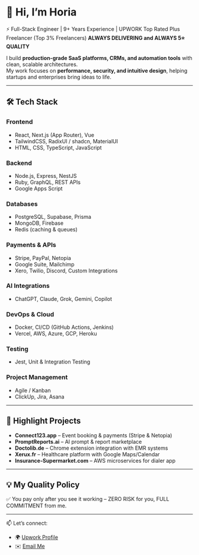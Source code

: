 # 👋 Hi, I’m Horia  
⚡ Full-Stack Engineer | 9+ Years Experience | UPWORK Top Rated Plus Freelancer (Top 3% Freelancers)
 **ALWAYS DELIVERING and ALWAYS 5⭐ QUALITY**

I build **production-grade SaaS platforms, CRMs, and automation tools** with clean, scalable architectures.  
My work focuses on **performance, security, and intuitive design**, helping startups and enterprises bring ideas to life.

---

## 🛠️ Tech Stack

### **Frontend**
- React, Next.js (App Router), Vue  
- TailwindCSS, RadixUI / shadcn, MaterialUI  
- HTML, CSS, TypeScript, JavaScript  

### **Backend**
- Node.js, Express, NestJS  
- Ruby, GraphQL, REST APIs  
- Google Apps Script  

### **Databases**
- PostgreSQL, Supabase, Prisma  
- MongoDB, Firebase  
- Redis (caching & queues)  

### **Payments & APIs**
- Stripe, PayPal, Netopia  
- Google Suite, Mailchimp  
- Xero, Twilio, Discord, Custom Integrations  

### **AI Integrations**
- ChatGPT, Claude, Grok, Gemini, Copilot  

### **DevOps & Cloud**
- Docker, CI/CD (GitHub Actions, Jenkins)  
- Vercel, AWS, Azure, GCP, Heroku  

### **Testing**
- Jest, Unit & Integration Testing  

### **Project Management**
- Agile / Kanban  
- ClickUp, Jira, Asana  

---

## 📌 Highlight Projects
- **Connect123.app** – Event booking & payments (Stripe & Netopia)  
- **PromptReports.ai** – AI prompt & report marketplace  
- **Doctolib.de** – Chrome extension integration with EMR systems  
- **Xerux.fr** – Healthcare platform with Google Maps/Calendar  
- **Insurance-Supermarket.com** – AWS microservices for dialer app  
---

## 💡 My Quality Policy  
✅ You pay only after you see it working – ZERO RISK for you, FULL COMMITMENT from me.  

---

📫 Let’s connect:  
- 🌍 [Upwork Profile](https://www.upwork.com/freelancers/devhoria)
- ✉️ [Email Me](mailto:dev.horia@gmail.com)
